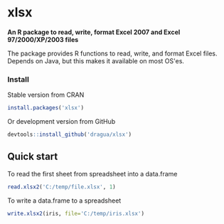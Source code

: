 xlsx
========

**An R package to read, write, format Excel 2007 and Excel 97/2000/XP/2003 files**

The package provides R functions to read, write, and format Excel files.  Depends 
on Java, but this makes it available on most OS'es. 

### Install

Stable version from CRAN

```r
install.packages('xlsx')
```

Or development version from GitHub

```r
devtools::install_github('dragua/xlsx')
```

## Quick start

To read the first sheet from spreadsheet into a data.frame 

```r
read.xlsx2('C:/temp/file.xlsx', 1)
```
To write a data.frame to a spreadsheet 
```r
write.xlsx2(iris, file='C:/temp/iris.xlsx')
```


